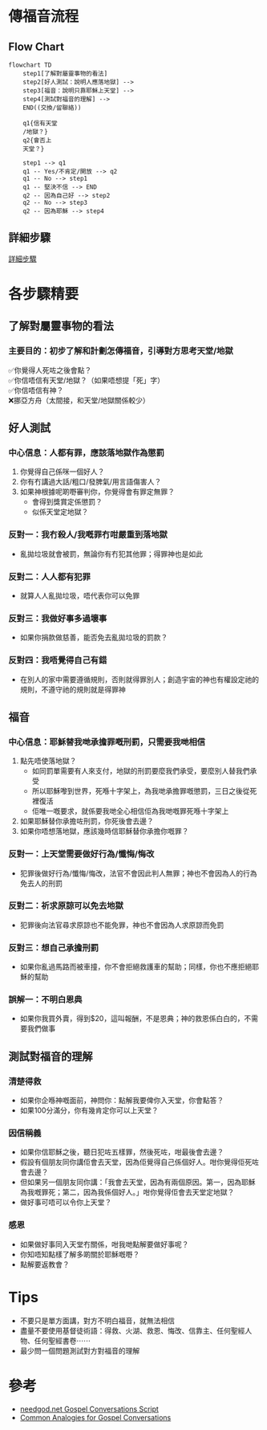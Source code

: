 # 傳福音流程

## Flow Chart
```mermaid
flowchart TD
    step1[了解對屬靈事物的看法]
    step2[好人測試：說明人應落地獄] -->
    step3[福音：說明只靠耶穌上天堂] -->
    step4[測試對福音的理解] -->
    END((交換/留聯絡))

    q1{信有天堂
    /地獄？}
    q2{會否上
    天堂？}
    
    step1 --> q1
    q1 -- Yes/不肯定/開放 --> q2
    q1 -- No --> step1
    q1 -- 堅決不信 --> END
    q2 -- 因為自己好 --> step2
    q2 -- No --> step3
    q2 -- 因為耶穌 --> step4
```

## 詳細步驟
[詳細步驟](https://gist.github.com/KenHung/94a9b93ded2acff3f7eb453338e17a68#file-script-md)

# 各步驟精要
## 了解對屬靈事物的看法
### 主要目的：初步了解和計劃怎傳福音，引導對方思考天堂/地獄

✅你覺得人死咗之後會點？  
✅你信唔信有天堂/地獄？（如果唔想提「死」字）  
✅你信唔信有神？  
❌挪亞方舟（太間接，和天堂/地獄關係較少）  

## 好人測試
### 中心信息：人都有罪，應該落地獄作為懲罰
1. 你覺得自己係咪一個好人？
2. 你有冇講過大話/粗口/發脾氣/用言語傷害人？
3. 如果神根據呢啲嘢審判你，你覺得會有罪定無罪？
   * 會得到獎賞定係懲罰？
   * 似係天堂定地獄？

### 反對一：我冇殺人/我嘅罪冇咁嚴重到落地獄
* 亂拋垃圾就會被罰，無論你有冇犯其他罪；得罪神也是如此

### 反對二：人人都有犯罪
* 就算人人亂拋垃圾，唔代表你可以免罪

### 反對三：我做好事多過壞事
* 如果你捐款做慈善，能否免去亂拋垃圾的罰款？

### 反對四：我唔覺得自己有錯
* 在別人的家中需要遵循規則，否則就得罪別人；創造宇宙的神也有權設定祂的規則，不遵守祂的規則就是得罪神

## 福音
### 中心信息：耶穌替我哋承擔罪嘅刑罰，只需要我哋相信
1. 點先唔使落地獄？
   * 如同罰單需要有人來支付，地獄的刑罰要麼我們承受，要麼別人替我們承受
   * 所以耶穌嚟到世界，死喺十字架上，為我哋承擔罪嘅懲罰，三日之後從死裡復活
   * 佢唯一嘅要求，就係要我哋全心相信佢為我哋嘅罪死喺十字架上
2. 如果耶穌替你承擔咗刑罰，你死後會去邊？
3. 如果你唔想落地獄，應該幾時信耶穌替你承擔你嘅罪？

### 反對一：上天堂需要做好行為/懺悔/悔改
* 犯罪後做好行為/懺悔/悔改，法官不會因此判人無罪；神也不會因為人的行為免去人的刑罰

### 反對二：祈求原諒可以免去地獄
* 犯罪後向法官尋求原諒也不能免罪，神也不會因為人求原諒而免罰

### 反對三：想自己承擔刑罰
* 如果你亂過馬路而被車撞，你不會拒絕救護車的幫助；同樣，你也不應拒絕耶穌的幫助

### 誤解一：不明白恩典
* 如果你我買外賣，得到$20，這叫報酬，不是恩典；神的救恩係白白的，不需要我們做事

## 測試對福音的理解
### 清楚得救
- 如果你企喺神嘅面前，神問你：點解我要俾你入天堂，你會點答？
- 如果100分滿分，你有幾肯定你可以上天堂？

### 因信稱義
- 如果你信耶穌之後，聽日犯咗五樣罪，然後死咗，咁最後會去邊？
- 假設有個朋友同你講佢會去天堂，因為佢覺得自己係個好人。咁你覺得佢死咗會去邊？
- 但如果另一個朋友同你講：「我會去天堂，因為有兩個原因。第一，因為耶穌為我嘅罪死；第二，因為我係個好人。」咁你覺得佢會去天堂定地獄？
- 做好事可唔可以令你上天堂？

### 感恩
- 如果做好事同入天堂冇關係，咁我哋點解要做好事呢？
- 你知唔知點樣了解多啲關於耶穌嘅嘢？
- 點解要返教會？

# Tips
- 不要只是單方面講，對方不明白福音，就無法相信
- 盡量不要使用基督徒術語：得救、火湖、救恩、悔改、信靠主、任何聖經人物、任何聖經書卷⋯⋯
- 最少問一個問題測試對方對福音的理解

# 參考
- [needgod.net Gospel Conversations Script](https://www.needgod.net/script)
- [Common Analogies for Gospel Conversations](https://www.youtube.com/watch?v=mPTVgRuKj60)
